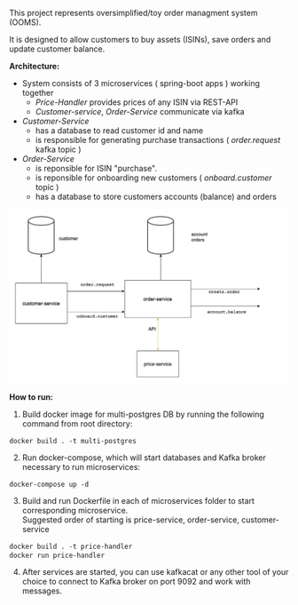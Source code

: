 This project represents oversimplified/toy order managment system (OOMS).

It is designed to allow customers to buy assets (ISINs), save orders and update customer balance.  

**Architecture:**
- System consists of 3 microservices ( spring-boot apps ) working together 
    - *Price-Handler* provides prices of any ISIN via REST-API  
    - *Customer-service*, *Order-Service* communicate via kafka
- *Customer-Service*
    - has a database to read customer id and name 
    - is responsible for generating purchase transactions ( *order.request* kafka topic )
- *Order-Service* 
    - is reponsible for ISIN "purchase".
    - is reponsible for onboarding new customers ( *onboard.customer* topic ) 
    - has a database to store customers accounts (balance) and orders 

![](schema.png?raw=true "Title")


**How to run:**
1. Build docker image for multi-postgres DB by running the following command from root directory:

```
docker build . -t multi-postgres
   ```

2. Run docker-compose, which will start databases and Kafka broker necessary to run microservices:
```
docker-compose up -d
   ```
3. Build and run Dockerfile in each of microservices folder to start corresponding microservice.  
   Suggested order of starting is price-service, order-service, customer-service

```
docker build . -t price-handler
docker run price-handler
   ```
4. After services are started, you can use kafkacat or any other tool of your choice to connect to Kafka broker on port 9092 and work with messages.